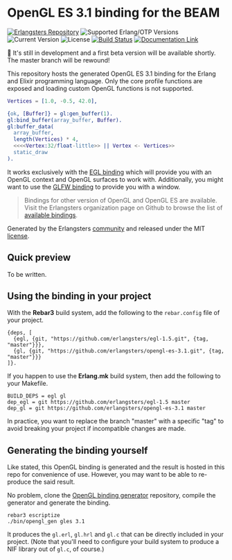 # OpenGL ES 3.1 binding for the BEAM

[![Erlangsters Repository](https://img.shields.io/badge/erlangsters-opengl--es--3.1-%23a90432)](https://github.com/erlangsters/opengl-es-3.1)
![Supported Erlang/OTP Versions](https://img.shields.io/badge/erlang%2Fotp-28-%23a90432)
![Current Version](https://img.shields.io/badge/version-0.1.0-%23354052)
![License](https://img.shields.io/github/license/erlangsters/opengl-es-3.1)
[![Build Status](https://img.shields.io/github/actions/workflow/status/erlangsters/opengl-es-3.1/workflow.yml)](https://github.com/erlangsters/opengl-es-3.1/actions/workflows/workflow.yml)
[![Documentation Link](https://img.shields.io/badge/documentation-available-yellow)](http://erlangsters.github.io/opengl-es-3.1/)

:construction: It's still in development and a first beta version will be
available shortly. The master branch will be rewound!

This repository hosts the generated OpenGL ES 3.1 binding for the Erlang and
Elixir programming language. Only the core profile functions are exposed and
loading custom OpenGL functions is not supported.

```erlang
Vertices = [1.0, -0.5, 42.0],

{ok, [Buffer]} = gl:gen_buffer(1).
gl:bind_buffer(array_buffer, Buffer).
gl:buffer_data(
  array_buffer,
  length(Vertices) * 4,
  <<<<Vertex:32/float-little>> || Vertex <- Vertices>>
  static_draw
).
```

It works exclusively with the [EGL binding](https://github.com/erlangsters/egl-1.5)
which will provide you with an OpenGL context and OpenGL surfaces to work with.
Additionally, you might want to use the [GLFW binding](https://github.com/erlangsters/glfw)
to provide you with a window.

> Bindings for other version of OpenGL and OpenGL ES are available. Visit the
> Erlangsters organization page on Github to browse the list of [available
> bindings](https://github.com/orgs/erlangsters/repositories?type=all&q=opengl-).

Generated by the Erlangsters [community](https://about.erlangsters.org/) and
released under the MIT [license](https://opensource.org/license/mit).

## Quick preview

To be written.

## Using the binding in your project

With the **Rebar3** build system, add the following to the `rebar.config` file
of your project.

```
{deps, [
  {egl, {git, "https://github.com/erlangsters/egl-1.5.git", {tag, "master"}}},
  {gl, {git, "https://github.com/erlangsters/opengl-es-3.1.git", {tag, "master"}}}
]}.
```

If you happen to use the **Erlang.mk** build system, then add the following to
your Makefile.

```
BUILD_DEPS = egl gl
dep_egl = git https://github.com/erlangsters/egl-1.5 master
dep_gl = git https://github.com/erlangsters/opengl-es-3.1 master
```

In practice, you want to replace the branch "master" with a specific "tag" to
avoid breaking your project if incompatible changes are made.

## Generating the binding yourself

Like stated, this OpenGL binding is generated and the result is hosted in this
repo for convenience of use. However, you may want to be able to re-produce
the said result.

No problem, clone the
[OpenGL binding generator](https://github.com/erlangsters/opengl-x.y-generator)
repository, compile the generator and generate the binding.

```
rebar3 escriptize
./bin/opengl_gen gles 3.1
```

It produces the `gl.erl`, `gl.hrl` and `gl.c` that can be directly included in
your project. (Note that you'll need to configure your build system to produce
a NIF library out of `gl.c`, of course.)
